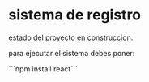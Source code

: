 <h1>sistema de registro</h1>

estado del proyecto en construccion.

para ejecutar el sistema debes poner:

´´´npm install react´´´
